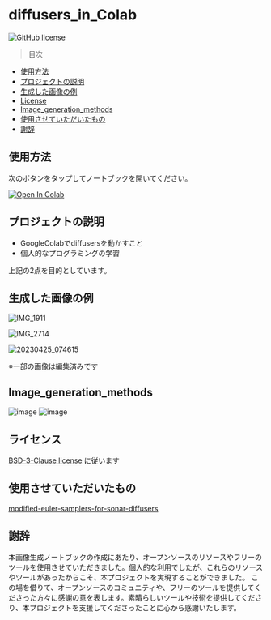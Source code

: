 # diffusers_in_Colab

[![GitHub license](https://img.shields.io/badge/license-Apache-blue.svg)](
https://github.com/suzukimain/diffusers_in_Colab/blob/main/LICENSE)

>目次
+ [使用方法](#使用方法)
+ [プロジェクトの説明](#プロジェクトの説明)
+ [生成した画像の例](#生成した画像の例)
+ [License](#ライセンス)
+ [Image_generation_methods](#Image_generation_methods)
+ [使用させていただいたもの](#使用させていただいたもの)
+ [謝辞](#謝辞)

##  使用方法<a name = "使用方法"></a>
次のボタンをタップしてノートブックを開いてください。

[![Open In Colab](https://colab.research.google.com/assets/colab-badge.svg)](https://colab.research.google.com/github/suzukimain/diffusers_in_Colab/blob/main/diffusers_in_Colab.ipynb)


##  プロジェクトの説明<a name = "プロジェクトの説明"></a>
* GoogleColabでdiffusersを動かすこと
* 個人的なプログラミングの学習

上記の2点を目的としています。

##  生成した画像の例<a name = "画像の例"></a>

![IMG_1911](https://github.com/suzukimain/diffusers_in_Colab/assets/131413573/378d35bb-8b35-41b4-a7fd-c7b1f49ac962)

![IMG_2714](https://github.com/suzukimain/diffusers_in_Colab/assets/131413573/392ea5ef-26f1-437c-a3c9-662fc3436329)

![20230425_074615](https://github.com/suzukimain/image/assets/131413573/4d97361b-268f-44b3-808e-0c036360d48f)

※一部の画像は編集済みです

##  Image_generation_methods<a name = "Image_generation_methods"></a>
![image](https://github.com/suzukimain/diffusers_in_Colab/assets/131413573/d83a98bc-d3db-462d-8bde-9a142d9c369c)
![image](https://github.com/suzukimain/diffusers_in_Colab/assets/131413573/b728aac2-a2b3-468d-991e-6f37cfa6aef7)

## ライセンス<a name = "License"></a>
[BSD-3-Clause license](LICENSE) に従います

##  使用させていただいたもの<a name = "使用させていただいたもの"></a>
[modified-euler-samplers-for-sonar-diffusers](https://github.com/alexblattner/modified-euler-samplers-for-sonar-diffusers)


## 謝辞<a name = "謝辞"></a>

本画像生成ノートブックの作成にあたり、オープンソースのリソースやフリーのツールを使用させていただきました。個人的な利用でしたが、これらのリソースやツールがあったからこそ、本プロジェクトを実現することができました。 この場を借りて、オープンソースのコミュニティや、フリーのツールを提供してくださった方々に感謝の意を表します。素晴らしいツールや技術を提供してくださり、本プロジェクトを支援してくださったことに心から感謝いたします。



